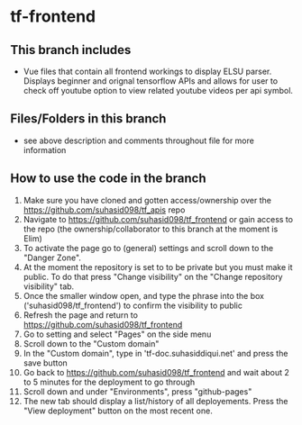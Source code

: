# tf-frontend

## This branch includes
  - Vue files that contain all frontend workings to display ELSU parser. Displays beginner and orignal tensorflow APIs and allows for user to check off youtube option to view related youtube videos per api symbol.
  
## Files/Folders in this branch
  - see above description and comments throughout file for more information

## How to use the code in the branch
  1. Make sure you have cloned and gotten access/ownership over the https://github.com/suhasid098/tf_apis repo
  2. Navigate to https://github.com/suhasid098/tf_frontend or gain access to the repo (the ownership/collaborator to this branch at the moment is Elim)
  3. To activate the page go to (general) settings and scroll down to the "Danger Zone".
  4. At the moment the repository is set to to be private but you must make it public. To do that press "Change visibility" on the "Change repository visibility" tab.
  5. Once the smaller window open, and type the phrase into the box ('suhasid098/tf_frontend') to confirm the visibility to public
  6. Refresh the page and return to https://github.com/suhasid098/tf_frontend
  7. Go to setting and select "Pages" on the side menu
  8. Scroll down to the "Custom domain"
  9. In the "Custom domain", type in 'tf-doc.suhasiddiqui.net' and press the save button
  10. Go back to https://github.com/suhasid098/tf_frontend and wait about 2 to 5 minutes for the deployment to go through
  11. Scroll down and under "Environments", press "github-pages"
  12. The new tab should display a list/history of all deployements. Press the "View deployment" button on the most recent one.
